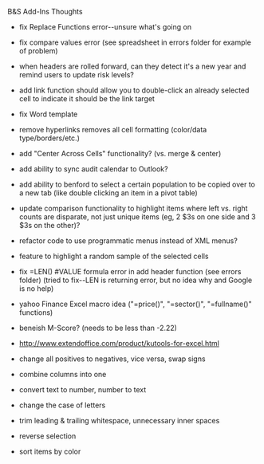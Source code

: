 B&S Add-Ins Thoughts

 - fix Replace Functions error--unsure what's going on
 - fix compare values error (see spreadsheet in errors folder for example of problem)
 - when headers are rolled forward, can they detect it's a new year and remind users to update risk levels?
 - add link function should allow you to double-click an already selected cell to indicate it should be the link target
 - fix Word template

 - remove hyperlinks removes all cell formatting (color/data type/borders/etc.)
 - add "Center Across Cells" functionality? (vs. merge & center)
 - add ability to sync audit calendar to Outlook?
 - add ability to benford to select a certain population to be copied over to a new tab (like double clicking an item in a pivot table)
 - update comparison functionality to highlight items where left vs. right counts are disparate, not just unique items (eg, 2 $3s on one side and 3 $3s on the other)?
 - refactor code to use programmatic menus instead of XML menus?
 - feature to highlight a random sample of the selected cells

 - fix =LEN() #VALUE formula error in add header function (see errors folder) (tried to fix--LEN is returning error, but no idea why and Google is no help)

 - yahoo Finance Excel macro idea ("=price()", "=sector()", "=fullname()" functions)
 - beneish M-Score? (needs to be less than -2.22)
 - http://www.extendoffice.com/product/kutools-for-excel.html
 - change all positives to negatives, vice versa, swap signs
 - combine columns into one
 - convert text to number, number to text
 - change the case of letters
 - trim leading & trailing whitespace, unnecessary inner spaces
 - reverse selection
 - sort items by color